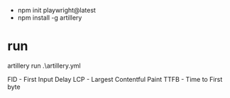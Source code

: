 - npm init playwright@latest
- npm install -g artillery

# run 
artillery run .\artillery.yml

FID - First Input Delay
LCP - Largest Contentful Paint
TTFB - Time to First byte